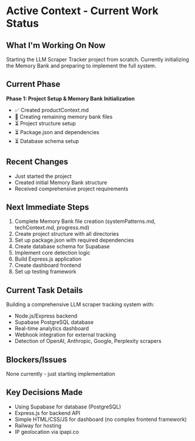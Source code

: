 # Active Context - Current Work Status

## What I'm Working On Now
Starting the LLM Scraper Tracker project from scratch. Currently initializing the Memory Bank and preparing to implement the full system.

## Current Phase
**Phase 1: Project Setup & Memory Bank Initialization**
- ✅ Created productContext.md
- 🔄 Creating remaining memory bank files
- ⏳ Project structure setup
- ⏳ Package.json and dependencies
- ⏳ Database schema setup

## Recent Changes
- Just started the project
- Created initial Memory Bank structure
- Received comprehensive project requirements

## Next Immediate Steps
1. Complete Memory Bank file creation (systemPatterns.md, techContext.md, progress.md)
2. Create project structure with all directories
3. Set up package.json with required dependencies
4. Create database schema for Supabase
5. Implement core detection logic
6. Build Express.js application
7. Create dashboard frontend
8. Set up testing framework

## Current Task Details
Building a comprehensive LLM scraper tracking system with:
- Node.js/Express backend
- Supabase PostgreSQL database
- Real-time analytics dashboard
- Webhook integration for external tracking
- Detection of OpenAI, Anthropic, Google, Perplexity scrapers

## Blockers/Issues
None currently - just starting implementation

## Key Decisions Made
- Using Supabase for database (PostgreSQL)
- Express.js for backend API
- Simple HTML/CSS/JS for dashboard (no complex frontend framework)
- Railway for hosting
- IP geolocation via ipapi.co
